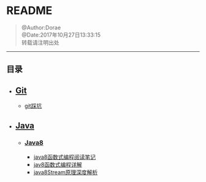 # README
> @Author:Dorae  
> @Date:2017年10月27日13:33:15  
> 转载请注明出处

----

## 目录

+ ## [Git](./Git/)
	+ [git踩坑 ](./Git/Git踩坑记.md)
+ ## [Java](./Java/)
	+ ### [Java8](./Java/)
		+ [java8函数式编程阅读笔记](./Java/Java8/java8函数式编程阅读笔记.md)
		+ [jav8函数式编程详解](./Java/Java8/Java8函数式编程详解/java8函数式编程详解.md)
		+ [java8Stream原理深度解析](./Java/Java8/Java8Stream原理深度解析/java8Stream原理深度解析.md)